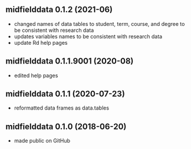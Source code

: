 

## midfielddata 0.1.2 (2021-06)

- changed names of data tables to student, term, course, and degree to be consistent with research data
- updates variables names to be consistent with research data
- update Rd help pages 

## midfielddata 0.1.1.9001 (2020-08)

  - edited help pages

## midfielddata 0.1.1 (2020-07-23)

  - reformatted data frames as data.tables

## midfielddata 0.1.0 (2018-06-20)

  - made public on GitHub



<!-- ### New features -->

<!-- ### Minor improvements -->

<!-- ### Bug fixes -->

<!-- ### Deprecated -->

<!-- ### Defunct -->

